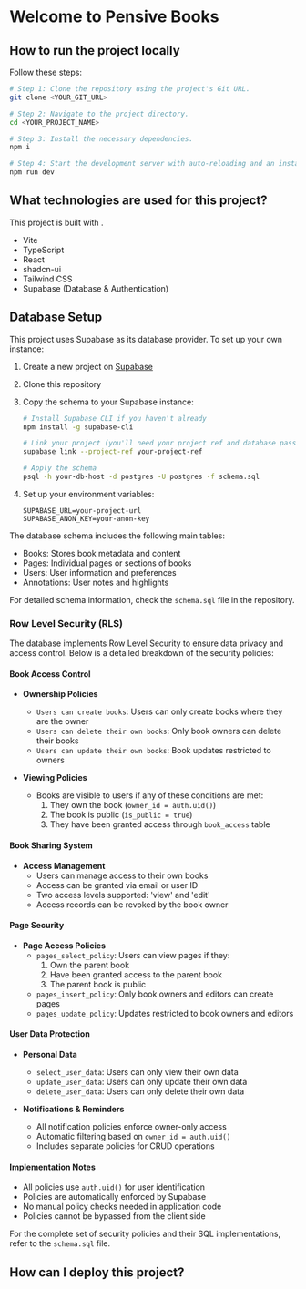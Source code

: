 # Welcome to Pensive Books
## How to run the project locally
Follow these steps:

```sh
# Step 1: Clone the repository using the project's Git URL.
git clone <YOUR_GIT_URL>

# Step 2: Navigate to the project directory.
cd <YOUR_PROJECT_NAME>

# Step 3: Install the necessary dependencies.
npm i

# Step 4: Start the development server with auto-reloading and an instant preview.
npm run dev
```


## What technologies are used for this project?

This project is built with .

- Vite
- TypeScript
- React
- shadcn-ui
- Tailwind CSS
- Supabase (Database & Authentication)

## Database Setup

This project uses Supabase as its database provider. To set up your own instance:

1. Create a new project on [Supabase](https://supabase.com)
2. Clone this repository
3. Copy the schema to your Supabase instance:
   ```bash
   # Install Supabase CLI if you haven't already
   npm install -g supabase-cli

   # Link your project (you'll need your project ref and database password)
   supabase link --project-ref your-project-ref

   # Apply the schema
   psql -h your-db-host -d postgres -U postgres -f schema.sql
   ```

4. Set up your environment variables:
   ```
   SUPABASE_URL=your-project-url
   SUPABASE_ANON_KEY=your-anon-key
   ```

The database schema includes the following main tables:
- Books: Stores book metadata and content
- Pages: Individual pages or sections of books
- Users: User information and preferences
- Annotations: User notes and highlights

For detailed schema information, check the `schema.sql` file in the repository.

### Row Level Security (RLS)

The database implements Row Level Security to ensure data privacy and access control. Below is a detailed breakdown of the security policies:

#### Book Access Control
- **Ownership Policies**
  - `Users can create books`: Users can only create books where they are the owner
  - `Users can delete their own books`: Only book owners can delete their books
  - `Users can update their own books`: Book updates restricted to owners

- **Viewing Policies**
  - Books are visible to users if any of these conditions are met:
    1. They own the book (`owner_id = auth.uid()`)
    2. The book is public (`is_public = true`)
    3. They have been granted access through `book_access` table

#### Book Sharing System
- **Access Management**
  - Users can manage access to their own books
  - Access can be granted via email or user ID
  - Two access levels supported: 'view' and 'edit'
  - Access records can be revoked by the book owner

#### Page Security
- **Page Access Policies**
  - `pages_select_policy`: Users can view pages if they:
    1. Own the parent book
    2. Have been granted access to the parent book
    3. The parent book is public
  - `pages_insert_policy`: Only book owners and editors can create pages
  - `pages_update_policy`: Updates restricted to book owners and editors

#### User Data Protection
- **Personal Data**
  - `select_user_data`: Users can only view their own data
  - `update_user_data`: Users can only update their own data
  - `delete_user_data`: Users can only delete their own data

- **Notifications & Reminders**
  - All notification policies enforce owner-only access
  - Automatic filtering based on `owner_id = auth.uid()`
  - Includes separate policies for CRUD operations

#### Implementation Notes
- All policies use `auth.uid()` for user identification
- Policies are automatically enforced by Supabase
- No manual policy checks needed in application code
- Policies cannot be bypassed from the client side

For the complete set of security policies and their SQL implementations, refer to the `schema.sql` file.

## How can I deploy this project?
